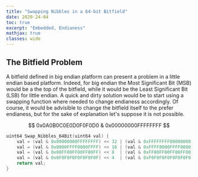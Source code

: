 ```yaml
---
title: "Swapping Nibbles in a 64-bit Bitfield"
date: 2020-24-04
toc: true
excerpt: "Embedded, Endianess"
mathjax: true
classes: wide	
---
```



## The Bitfield Problem


A bitfield defined in big endian platform can present a problem in a little endian based platform. Indeed, for big endian the Most Significant Bit (MSB) would be a the top of the bitfield, while it would be the Least Significant Bit (LSB) for little endian. A quick and dirty solution would be to start using a swapping function where needed to change endianess accordingly. Of course, it would be advisible to change the bitfield itself to the prefer endianess, but for the sake of explanation let's suppose it is not possible.  

$$ 0x0A0B0C0E0D0F0F0D0 & 0x00000000FFFFFFFF  $$

```c
uint64 Swap_Nibbles_64Bit(uint64 val) {
    val = (val & 0x00000000FFFFFFFF) << 32 | (val & 0xFFFFFFFF00000000) >> 32;
    val = (val & 0x0000FFFF0000FFFF) << 16 | (val & 0xFFFF0000FFFF0000) >> 16;
    val = (val & 0x00FF00FF00FF00FF) << 8  | (val & 0xFF00FF00FF00FF00) >> 8;
    val = (val & 0x0F0F0F0F0F0F0F0F) << 4  | (val & 0xF0F0F0F0F0F0F0F0) >> 4;
    return val;
}
```